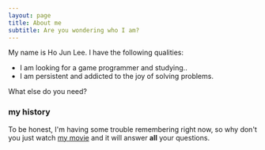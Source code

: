 ```yaml
---
layout: page
title: About me
subtitle: Are you wondering who I am?
---
```


My name is Ho Jun Lee. I have the following qualities:

- I am looking for a game programmer and studying..
- I am persistent and addicted to the joy of solving problems.

What else do you need?

### my history

To be honest, I'm having some trouble remembering right now, so why don't you just watch [my movie](https://en.wikipedia.org/wiki/The_Princess_Bride_%28film%29) and it will answer **all** your questions.
